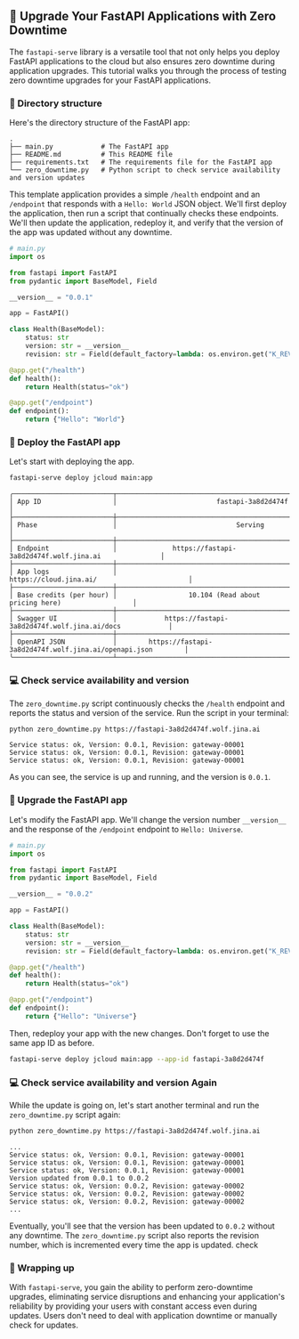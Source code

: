 ## 🔄 Upgrade Your FastAPI Applications with Zero Downtime

The `fastapi-serve` library is a versatile tool that not only helps you deploy FastAPI applications to the cloud but also ensures zero downtime during application upgrades. This tutorial walks you through the process of testing zero downtime upgrades for your FastAPI applications.

### 📁 Directory structure

Here's the directory structure of the FastAPI app:

```
.
├── main.py            # The FastAPI app
├── README.md          # This README file
├── requirements.txt   # The requirements file for the FastAPI app
└── zero_downtime.py   # Python script to check service availability and version updates
```

This template application provides a simple `/health` endpoint and an `/endpoint` that responds with a `Hello: World` JSON object. We'll first deploy the application, then run a script that continually checks these endpoints. We'll then update the application, redeploy it, and verify that the version of the app was updated without any downtime.


```python
# main.py
import os

from fastapi import FastAPI
from pydantic import BaseModel, Field

__version__ = "0.0.1"

app = FastAPI()

class Health(BaseModel):
    status: str
    version: str = __version__
    revision: str = Field(default_factory=lambda: os.environ.get("K_REVISION", "0.0.0"))

@app.get("/health")
def health():
    return Health(status="ok")

@app.get("/endpoint")
def endpoint():
    return {"Hello": "World"}
```

### 🐳 Deploy the FastAPI app

Let's start with deploying the app.

```bash
fastapi-serve deploy jcloud main:app
```

```text
╭─────────────────────────┬────────────────────────────────────────────────────────────────────╮
│ App ID                  │                         fastapi-3a8d2d474f                         │
├─────────────────────────┼────────────────────────────────────────────────────────────────────┤
│ Phase                   │                              Serving                               │
├─────────────────────────┼────────────────────────────────────────────────────────────────────┤
│ Endpoint                │              https://fastapi-3a8d2d474f.wolf.jina.ai               │
├─────────────────────────┼────────────────────────────────────────────────────────────────────┤
│ App logs                │                       https://cloud.jina.ai/                       │
├─────────────────────────┼────────────────────────────────────────────────────────────────────┤
│ Base credits (per hour) │                  10.104 (Read about pricing here)                  │
├─────────────────────────┼────────────────────────────────────────────────────────────────────┤
│ Swagger UI              │            https://fastapi-3a8d2d474f.wolf.jina.ai/docs            │
├─────────────────────────┼────────────────────────────────────────────────────────────────────┤
│ OpenAPI JSON            │        https://fastapi-3a8d2d474f.wolf.jina.ai/openapi.json        │
╰─────────────────────────┴────────────────────────────────────────────────────────────────────╯
```


### 💻 Check service availability and version

The `zero_downtime.py` script continuously checks the `/health` endpoint and reports the status and version of the service. Run the script in your terminal:

```bash
python zero_downtime.py https://fastapi-3a8d2d474f.wolf.jina.ai
```

```text
Service status: ok, Version: 0.0.1, Revision: gateway-00001
Service status: ok, Version: 0.0.1, Revision: gateway-00001
Service status: ok, Version: 0.0.1, Revision: gateway-00001
```

As you can see, the service is up and running, and the version is `0.0.1`.


### 🔄 Upgrade the FastAPI app

Let's modify the FastAPI app. We'll change the version number `__version__` and the response of the `/endpoint` endpoint to `Hello: Universe`.

```python
# main.py
import os

from fastapi import FastAPI
from pydantic import BaseModel, Field

__version__ = "0.0.2"

app = FastAPI()

class Health(BaseModel):
    status: str
    version: str = __version__
    revision: str = Field(default_factory=lambda: os.environ.get("K_REVISION", "0.0.0"))

@app.get("/health")
def health():
    return Health(status="ok")

@app.get("/endpoint")
def endpoint():
    return {"Hello": "Universe"}
```

Then, redeploy your app with the new changes. Don't forget to use the same app ID as before.

```bash
fastapi-serve deploy jcloud main:app --app-id fastapi-3a8d2d474f
```

### 💻 Check service availability and version Again

While the update is going on, let's start another terminal and run the `zero_downtime.py` script again:

```bash
python zero_downtime.py https://fastapi-3a8d2d474f.wolf.jina.ai
```

```text
...
Service status: ok, Version: 0.0.1, Revision: gateway-00001
Service status: ok, Version: 0.0.1, Revision: gateway-00001
Service status: ok, Version: 0.0.1, Revision: gateway-00001
Version updated from 0.0.1 to 0.0.2
Service status: ok, Version: 0.0.2, Revision: gateway-00002
Service status: ok, Version: 0.0.2, Revision: gateway-00002
Service status: ok, Version: 0.0.2, Revision: gateway-00002
...
```

Eventually, you'll see that the version has been updated to `0.0.2` without any downtime. The `zero_downtime.py` script also reports the revision number, which is incremented every time the app is updated.
check

### 🎯 Wrapping up

With `fastapi-serve`, you gain the ability to perform zero-downtime upgrades, eliminating service disruptions and enhancing your application's reliability by providing your users with constant access even during updates. Users don't need to deal with application downtime or manually check for updates. 
